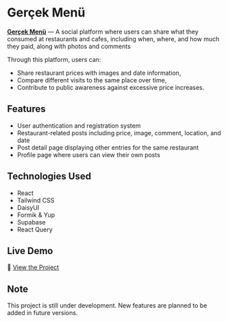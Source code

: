 # Gerçek Menü 

**[Gerçek Menü](https://gercekmenu.com.tr)** — A social platform where users can share what they consumed at restaurants and cafes, including when, where, and how much they paid, along with photos and comments


Through this platform, users can:
- Share restaurant prices with images and date information,
- Compare different visits to the same place over time,
- Contribute to public awareness against excessive price increases.

## Features

- User authentication and registration system
- Restaurant-related posts including price, image, comment, location, and date
- Post detail page displaying other entries for the same restaurant
- Profile page where users can view their own posts

## Technologies Used

- React  
- Tailwind CSS  
- DaisyUI  
- Formik & Yup  
- Supabase  
- React Query  

## Live Demo

🔗 [View the Project](https://gercekmenu.com.tr)

## Note

This project is still under development. New features are planned to be added in future versions.
